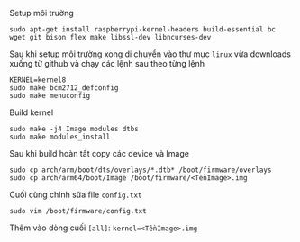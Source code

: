 Setup môi trường 
```
sudo apt-get install raspberrypi-kernel-headers build-essential bc wget git bison flex make libssl-dev libncurses-dev
```
Sau khi setup môi trường xong di chuyển vào thư mục `linux` vừa downloads xuống từ github và chạy các lệnh sau theo từng lệnh
```
KERNEL=kernel8
sudo make bcm2712_defconfig
sudo make menuconfig
```
Build kernel
```
sudo make -j4 Image modules dtbs
sudo make modules_install
```
Sau khi build hoàn tất copy các device và Image
```
sudo cp arch/arm/boot/dts/overlays/*.dtb* /boot/firmware/overlays
sudo cp arch/arm64/boot/Image /boot/firmware/<TềnImage>.img
```
Cuối cùng chỉnh sữa file `config.txt` 
```
sudo vim /boot/firmware/config.txt
```
Thêm vào dòng cuối `[all]`: `kernel=<TềnImage>.img`


